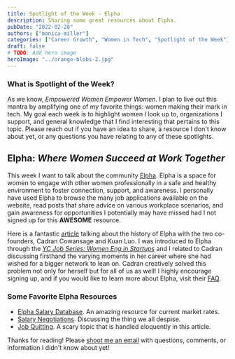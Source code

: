 ```yaml
---
title: Spotlight of the Week - Elpha
description: Sharing some great resources about Elpha.
pubDate: "2022-02-28"
authors: ["monica-miller"]
categories: ["Career Growth", "Women in Tech", "Spotlight of the Week"]
draft: false
# TODO: Add hero image
heroImage: "../orange-blobs-2.jpg"
---
```


### What is Spotlight of the Week?

As we know, _Empowered Women Empower Women_. I plan to live out this mantra by amplifying one of my favorite things: women making their mark in tech. My goal each week is to highlight women I look up to, organizations I support, and general knowledge that I find interesting that pertains to this topic. Please reach out if you have an idea to share, a resource I don't know about yet, or any questions you have relating to any of these spotlights.

## Elpha: _Where Women Succeed at Work Together_

This week I want to talk about the community [Elpha](https://elpha.com/). Elpha is a space for women to engage with other women professionally in a safe and healthy environment to foster connection, support, and awareness. I personally have used Elpha to browse the many job applications available on the website, read posts that share advice on various workplace scenarios, and gain awareness for opportunities I potentially may have missed had I not signed up for this **AWESOME** resource.

Here is a fantastic [article](https://techcrunch.com/2019/11/06/elpha/) talking about the history of Elpha with the two co-founders, Cadran Cowansage and Kuan Luo. I was introduced to Elpha through the [_YC Job Series: Women Eng in Startups_](https://www.ycombinator.com/blog/yc-jobs-series-women-eng-in-startups) and I related to Cadran discussing firsthand the varying moments in her career where she had wished for a bigger network to lean on. Cadran creatively solved this problem not only for herself but for all of us as well! I highly encourage signing up, and if you would like to learn more about Elpha, visit their [FAQ](https://elpha.com/faq).

### Some Favorite Elpha Resources

- [Elpha Salary Database](https://elpha.com/salary-database). An amazing resource for current market rates.
- [Salary Negotiations](https://elpha.com/resources/salary-negotiation-tips). Discussing the thing we all despise.
- [Job Quitting](https://elpha.com/resources/how-to-quit-your-job-just-started). A scary topic that is handled eloquently in this article.

Thanks for reading! Please [shoot me an email](/contact/) with questions, comments, or information I didn't know about yet!
